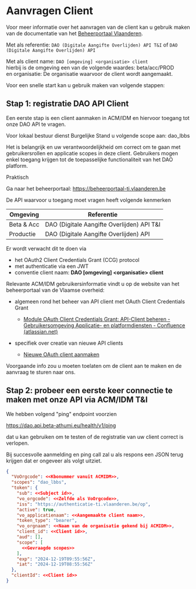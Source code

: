 # Aanvragen Client

Voor meer informatie over het aanvragen van de client kan u gebruik maken van de documentatie van het [Beheerportaal Vlaanderen](https://vlaamseoverheid.atlassian.net/wiki/spaces/IKPubliek/pages/6282739963/Uw+OAuth-client+beheren+via+het+ACM-Beheerportaal).

Met als referentie: `DAO (Digitale Aangifte Overlijden) API T&I` of `DAO (Digitale Aangifte Overlijden) API`  

Met als client name: `DAO [omgeving] <organisatie> client`  </br>
hierbij is de omgeving een van de volgende waardes: beta/acc/PROD </br> 
en organisatie: De organisatie waarvoor de client wordt aangemaakt.

Voor een snelle start kan u gebruik maken van volgende stappen:

## Stap 1: registratie DAO API Client

Een eerste stap is een client aanmaken in ACM/IDM en hiervoor toegang tot onze DAO API te vragen.

Voor lokaal bestuur dienst Burgelijke Stand u volgende scope aan: dao_lbbs

Het is belangrijk en uw verantwoordelijkheid om correct om te gaan met gebruikersrollen en applicatie scopes in deze client. Gebruikers mogen enkel toegang krijgen tot de toepasselijke functionaliteit van het DAO platform.

Praktisch

Ga naar het beheerportaal: https://beheerportaal-ti.vlaanderen.be

De API waarvoor u toegang moet vragen heeft volgende kenmerken

| Omgeving   | Referentie                                 |
|------------|--------------------------------------------|
| Beta & Acc | DAO (Digitale Aangifte Overlijden) API T&I |
| Productie  | DAO (Digitale Aangifte Overlijden) API     |

Er wordt verwacht dit te doen via
* het  OAuth2 Client Credentials Grant (CCG) protocol
* met authenticatie via een JWT
* conventie client naam: **DAO [omgeving] \<organisatie> client**

Relevante ACM/IDM gebruikersinformatie vindt u op de website van het beheerportaal van de Vlaamse overheid:
* algemeen rond het beheer van API client met OAuth Client Credentials Grant
  * [Module OAuth Client Credentials Grant: API-Client beheren - Gebruikersomgeving Applicatie- en platformdiensten - Confluence (atlassian.net)](https://vlaamseoverheid.atlassian.net/wiki/spaces/GAEP/pages/6377410189/Module+OAuth+Client+Credentials+Grant+API-Client+beheren)

* specifiek over creatie van nieuwe API clients
  * [Nieuwe OAuth client aanmaken](https://vlaamseoverheid.atlassian.net/wiki/x/RY4ffAE)

Voorgaande info zou u moeten toelaten om de client aan te maken en de aanvraag te sturen naar ons.


## Stap 2: probeer een eerste keer connectie te maken met onze API via ACM/IDM T&I

We hebben volgend "ping" endpoint voorzien

https://dao.api.beta-athumi.eu/health/v1/ping

dat u kan gebruiken om te testen of de registratie van uw client correct is verlopen.

Bij succesvolle aanmelding en ping call zal u als respons een JSON terug krijgen dat er ongeveer als volgt uitziet.

```json
{
  "VoOrgcode": <<Kbonummer vanuit ACMIDM>>,
  "scopes": "dao_lbbs",
  "token": {
    "sub": <<Subject id>>,
    "vo_orgcode": <<Zelfde als VoOrgcode>>,
    "iss": "https://authenticatie-ti.vlaanderen.be/op",
    "active": true,
    "vo_applicatienaam": <<Aangemaakte client naam>>,
    "token_type": "bearer",
    "vo_orgnaam": <<Naam van de organisatie gekend bij ACMIDM>>,
    "client_id": <<Client id>>,
    "aud": [],
    "scope": [
      <<Gevraagde scopes>>
    ],
    "exp": "2024-12-19T09:55:56Z",
    "iat": "2024-12-19T08:55:56Z"
  },
  "clientId": <<Client id>>
}
```